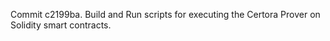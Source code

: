 Commit c2199ba.                    Build and Run scripts for executing the Certora Prover on Solidity smart contracts.